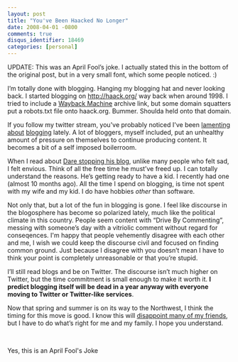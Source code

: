 ```yaml
---
layout: post
title: "You've Been Haacked No Longer"
date: 2008-04-01 -0800
comments: true
disqus_identifier: 18469
categories: [personal]
---
```

UPDATE: This was an April Fool’s joke. I actually stated this in the
bottom of the original post, but in a very small font, which some people
noticed. :)

I’m totally done with blogging. Hanging my blogging hat and never
looking back. I started blogging on http://haack.org/ way back when
around 1998. I tried to include a [Wayback
Machine](http://web.archive.org/ "Wayback Machine") archive link, but
some domain squatters put a robots.txt file onto haack.org. Bummer.
Shoulda held onto that domain.

If you follow my twitter stream, you've probably noticed I've been
[lamenting](http://twitter.com/haacked/statuses/779866801 "Replace my blog")
[about](http://twitter.com/haacked/statuses/779406536 "Guilt")
[blogging](http://twitter.com/haacked/statuses/779407181 "Stick to it")
lately. A lot of bloggers, myself included, put an unhealthy amount of
pressure on themselves to continue producing content. It becomes a bit
of a self imposed boilerroom.

When I read about [Dare stopping his
blog](http://www.25hoursaday.com/weblog/2008/03/05/IndefiniteHiatus.aspx "Hiatus"),
unlike many people who felt sad, I felt envious. Think of all the free
time he must’ve freed up. I can totally understand the reasons. He’s
getting ready to have a kid. I recently had one (almost 10 months ago).
All the time I spend on blogging, is time not spent with my wife and my
kid. I do have hobbies *other* than software.

Not only that, but a lot of the fun in blogging is gone. I feel like
discourse in the blogosphere has become so polarized lately, much like
the political climate in this country. People seem content with “Drive
By Commenting”, messing with someone’s day with a vitriolic comment
without regard for conseqences. I'm happy that people vehemently
disagree with each other and me, I wish we could keep the discourse
civil and focused on finding common ground. Just because I disagree with
you doesn’t mean I have to think your point is completely unreasonable
or that you’re stupid.

I’ll still read blogs and be on Twitter. The discourse isn’t much higher
on Twitter, but the time commitment is small enough to make it worth it.
**I predict blogging itself will be dead in a year anyway with everyone
moving to Twitter or Twitter-like services**.

Now that spring and summer is on its way to the Northwest, I think the
timing for this move is good. I know this will [disappoint many of my
friends](http://www.codinghorror.com/blog/archives/001071.html "Blogging"),
but I have to do what’s right for me and my family. I hope you
understand.

 

Yes, this is an April Fool's Joke

